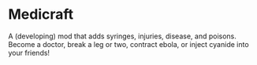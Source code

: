 # Medicraft

A (developing) mod that adds syringes, injuries, disease, and poisons. <br>
Become a doctor, break a leg or two, contract ebola, or inject cyanide into your friends!